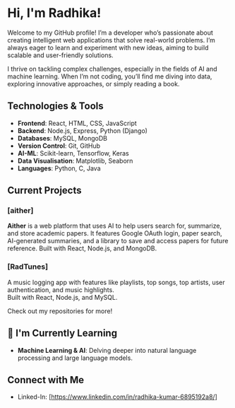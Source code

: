 # Hi, I'm Radhika!

Welcome to my GitHub profile! I’m a developer who’s passionate about creating intelligent web applications that solve real-world problems. I’m always eager to learn and experiment with new ideas, aiming to build scalable and user-friendly solutions.

I thrive on tackling complex challenges, especially in the fields of AI and machine learning. When I’m not coding, you’ll find me diving into data, exploring innovative approaches, or simply reading a book.

## Technologies & Tools

- **Frontend**: React, HTML, CSS, JavaScript
- **Backend**: Node.js, Express, Python (Django)
- **Databases**: MySQL, MongoDB
- **Version Control**: Git, GitHub
- **AI-ML**: Scikit-learn, Tensorflow, Keras
- **Data Visualisation**: Matplotlib, Seaborn
- **Languages**: Python, C, Java

##  Current Projects

###  [aither]
**Aither** is a web platform that uses AI to help users search for, summarize, and store academic papers. It features Google OAuth login, paper search, AI-generated summaries, and a library to save and access papers for future reference. Built with React, Node.js, and MongoDB.

###  [RadTunes]
A music logging app with features like playlists, top songs, top artists, user authentication, and music highlights.  
Built with React, Node.js, and MySQL.

Check out my repositories for more!



## 🌱 I'm Currently Learning

- **Machine Learning & AI**: Delving deeper into natural language processing and large language models.


## Connect with Me
- Linked-In: [https://www.linkedin.com/in/radhika-kumar-6895192a8/]

